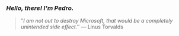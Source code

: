 ### *Hello, there! I'm Pedro.*
> ″*I am not out to destroy Microsoft, that would be a completely unintended side effect.*″
 — Linus Torvalds
